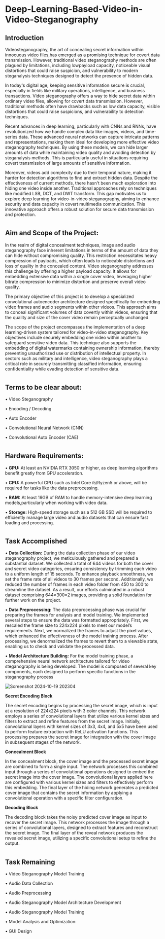 # Deep-Learning-Based-Video-in-Video-Steganography

## Introduction

Videosteganography, the art of concealing secret information within innocuous video files,has emerged as a promising technique for covert 
data transmission. However, traditional video steganography methods are often plagued by limitations, including lowpayload capacity,
noticeable visual distortions that could raise suspicion, and vulnerability to modern steganalysis techniques designed to detect the 
presence of hidden data. 

In today's digital age, keeping sensitive information secure is crucial, especially in fields like military operations, intelligence, and business transactions. Video steganography offers a way to hide secret data within ordinary video files, allowing for covert data transmission. However, traditional methods often have drawbacks such as low data capacity, visible distortions that could raise suspicions, and vulnerability to detection techniques.

Recent advances in deep learning, particularly with CNNs and RNNs, have revolutionized how we handle complex data like images, videos, and time-series data. These advanced neural networks can capture intricate patterns and representations, making them ideal for developing more effective video steganography techniques. By using these models, we can hide larger amounts of data while maintaining video quality and avoiding detection by steganalysis methods. This is particularly useful in situations requiring covert transmission of large amounts of sensitive information.

Moreover, videos add complexity due to their temporal nature, making it harder for detection algorithms to find and extract hidden data. Despite the effectiveness of current methods, there hasn't been much exploration into hiding one video inside another. Traditional approaches rely on techniques like modified LSB, DCT, and DWT transform. This gap motivates us to explore deep learning for video-in-video steganography, aiming to enhance security and data capacity in covert multimedia communication. This innovative approach offers a robust solution for secure data transmission and protection.
#
#
## Aim and Scope of the Project:

In the realm of digital concealment techniques, image and audio steganography face inherent limitations in terms of the amount of data they can hide without compromising quality. This restriction necessitates heavy compression of payloads, which often leads to noticeable distortions and loss of quality in the concealed content. Video steganography addresses this challenge by offering a higher payload capacity. It allows for embedding extensive data within a single cover video, leveraging higher bitrate compression to minimize distortion and preserve overall video quality.

The primary objective of this project is to develop a specialized convolutional autoencoder architecture designed specifically for embedding video frames and audio segments within other videos. This approach aims to conceal significant volumes of data covertly within videos, ensuring that the quality and size of the cover video remain perceptually unchanged.

The scope of the project encompasses the implementation of a deep learning-driven system tailored for video-in-video steganography. Key objectives include securely embedding one video within another to safeguard sensitive video data. This technique also supports the embedding of digital watermarks containing ownership information, thereby preventing unauthorized use or distribution of intellectual property. In sectors such as military and intelligence, video steganography plays a critical role in securely transmitting classified information, ensuring confidentiality while evading detection of sensitive data.
#
## Terms to be clear about:

• Video Steganography

• Encoding / Decoding

• Auto Encoder

• Convolutional Neural Network (CNN)

• Convolutional Auto Encoder (CAE)

#
## Hardware Requirements:

• **GPU:** At least an NVIDIA RTX 3050 or higher, as deep learning algorithms benefit greatly from GPU acceleration.

• **CPU:** A powerful CPU such as Intel Core i5/Ryzen5 or above, will be required for tasks like the data preprocessing.

• **RAM:** At least 16GB of RAM to handle memory-intensive deep learning models,particularly when working with video data.

• **Storage:** High-speed storage such as a 512 GB SSD will be required to efficiently manage large video and audio datasets that can ensure fast loading and processing.

#
## Task Accomplished

• **Data Collection:** During the data collection phase of our video steganography project, we meticulously gathered and prepared a substantial dataset. We collected a total of 644 videos for both the cover and secret video categories, ensuring consistency by trimming each video to a uniform length of 15 seconds. To enhance playback smoothness, we set the frame rate of all videos to 30 frames per second. Additionally, we reduced the number of frames in each video folder from 450 to 300 to streamline the dataset. As a result, our efforts culminated in a robust dataset comprising 644×300×2 images, providing a solid foundation for further work on the project.

• **Data Preprocessing:** The data preprocessing phase was crucial for preparing the frames for analysis and model training. We implemented several steps to ensure the data was formatted appropriately. First, we rescaled the frame size to 224x224 pixels to meet our model’s requirements. Next, we normalized the frames to adjust the pixel values, which enhanced the effectiveness of the model training process. After processing, we denormalized the frames to revert them to a viewable state, enabling us to check and validate the processed data.

• **Model Architecture Building:** For the model training phase, a comprehensive neural network architecture tailored for video steganography is being developed. The model is composed of several key components, each designed to perform specific functions in the steganography process

![Screenshot 2024-10-19 202304](https://github.com/user-attachments/assets/631427d3-2b11-40f7-9e1d-9a9a1c020ab3)

**Secret Encoding Block**

The secret encoding begins by processing the secret image, which is input at a resolution of 224x224 pixels with 3 color channels. This network employs a series of convolutional layers that utilize various kernel sizes and filters to extract and refine features
from the secret image. Initially, convolutional layers with kernel sizes of 3x3, 4x4, and
5x5 have been used to perform feature extraction with ReLU activation functions. This
processing prepares the secret image for integration with the cover image in subsequent
stages of the network.

**Concealment Block**

In the concealment block, the cover image and the processed secret image are combined
to form a single input. The network processes this combined input through a series of
convolutional operations designed to embed the secret image into the cover image. The
convolutional layers applied here are configured with various kernel sizes and filters to
effectively perform this embedding. The final layer of the hiding network generates a
predicted cover image that contains the secret information by applying a convolutional
operation with a specific filter configuration.

**Decoding Block**

The decoding block takes the noisy predicted cover image as input to recover the secret
image. This network processes the image through a series of convolutional layers, designed to extract features and reconstruct the secret image. The final layer of the reveal
network produces the revealed secret image, utilizing a specific convolutional setup to
refine the output.

#
## Task Remaining

• Video Steganography Model Training

• Audio Data Collection

• Audio Preprocessing

• Audio Steganography Model Architecture Development

• Audio Steganography Model Training

• Model Analysis and Optimization

• GUI Design
